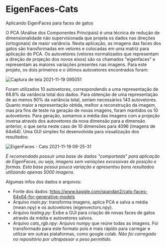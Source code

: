 # EigenFaces-Cats
Aplicando EigenFaces para faces de gatos

O PCA (Análise dos Componentes Principais) é uma técnica de redução de dimensionalidade não supervisionada que projeta os dados nas direções (ortogonais) de maior variância. Nesta aplicação, as imagens das faces dos gatos são transformadas em vetores e colocadas em uma matriz para aplicação do PCA. Os autovetores (vetores normalizados que representam a direção de projeção dos novos eixos) são os chamados "eigenfaces" e representam as maiores variações presentes nas imagens. Para este projeto, os dois primeiros e o últimos autovetores encontrados foram:

![Captura de tela 2021-11-19 095051](https://user-images.githubusercontent.com/88464241/142625746-a0331130-1d30-4d4b-a8b4-e1dd45c4b7c4.png)

Foram utilizados 10 autovetores, correspondendo a uma representação de 68.8% da variância total dos dados. Para obtenção de uma representação de ao menos 90% da variância total, seriam necessários 143 autovetores. Quanto maior a representação obtida, melhor a reconstrução da imagem, mas pra fins de teste na geração de novas imagens, foram mantidos os 10 autovetores.
Para geração, somamos a média das imagens com a projeção inversa através dos autovetores da nova dimensão para a dimensão anterior, o que seria neste caso de 10 dimensões para 4096 (imagens de 64x64). Uma GUI simples foi desenvolvida para visualização dos resultados:

![EigenFaces - Cats 2021-11-19 09-25-31](https://user-images.githubusercontent.com/88464241/142626796-51e937ef-fc2d-4dd8-b52f-6279dd27f80e.gif)

*É recomendado possuir uma base de dados "comportada" para aplicação de EigenFaces, ou seja, imagens sem variações excessivas de posição e formas. Esta base possui pouca variação e apresentou bons resultados utilizando apenas 5000 imagens.* 

Algumas infos dos dados e arquivos:
 - Fonte dos dados: https://www.kaggle.com/spandan2/cats-faces-64x64-for-generative-models
 - Arquivo *main.py*: transforma imagens, aplica PCA e salva a média (mean.npy) e os autovetores (eigenvectors.npy).
 - Arquivo *testing.py*: Exibe a GUI para criação de novas faces de gatos através da média e autovetores salvos.
 - Arquivo *cats_rgb.npy*: Arquivo numpy que reúne todas as imagens. Foi transformado para este formato pois é mais rápido para carregar e utilizar em outras plataformas, como google colab. *Não foi carregado no repositório por ultrapassar o peso permitido*.
